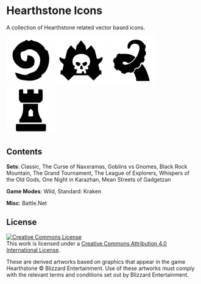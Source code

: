 # Hearthstone Icons
A collection of Hearthstone related vector based icons.

![Classic](/PNG/Set_Classic.png?raw=true "Classic")
![Naxx](/PNG/Set_Naxx.png?raw=true "The Curse of Naxxramas")
![OG](/PNG/Set_OG.png?raw=true "Whispers of the Old Gods")
![Kara](PNG/Set_Kara.png?raw=true "One Night at Karazhan")

## Contents
**Sets**: Classic, The Curse of Naxxramas, Goblins vs Gnomes, Black Rock Mountain, The Grand Tournament, The League of Explorers, Whispers of the Old Gods, One Night in Karazhan, Mean Streets of Gadgetzan

**Game Modes**: Wild, Standard: Kraken

**Misc**: Battle.Net

## License

<a rel="license" href="http://creativecommons.org/licenses/by/4.0/">
	<img alt="Creative Commons License" style="border-width:0" src="https://i.creativecommons.org/l/by/4.0/88x31.png" />
</a>
<br />This work is licensed under a <a rel="license" href="http://creativecommons.org/licenses/by/4.0/">Creative Commons Attribution 4.0 International License</a>.

These are derived artworks based on graphics that appear in the game Hearthstone &copy; Blizzard Entertainment. Use of these artworks must comply with the relevant terms and conditions set out by Blizzard Entertainment.
